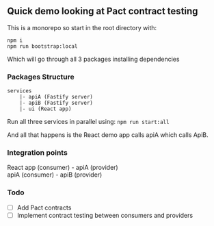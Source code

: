 ## Quick demo looking at Pact contract testing

This is a monorepo so start in the root directory with:

```
npm i
npm run bootstrap:local
```

Which will go through all 3 packages installing dependencies

### Packages Structure

```
services
    |- apiA (Fastify server)
    |- apiB (Fastify server)
    |- ui (React app)

```

Run all three services in parallel using:
`npm run start:all`

And all that happens is the React demo app calls apiA which calls ApiB.

### Integration points

React app (consumer) - apiA (provider)  
apiA (consumer) - apiB (provider)

### Todo

- [ ] Add Pact contracts
- [ ] Implement contract testing between consumers and providers
